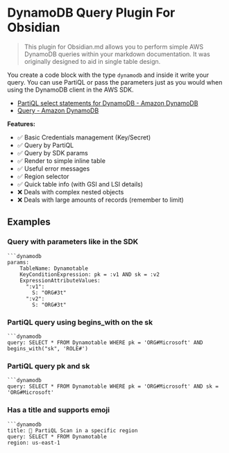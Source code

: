 # DynamoDB Query Plugin For Obsidian

> This plugin for Obsidian.md allows you to perform simple AWS DynamoDB queries within your markdown documentation. It was originally designed to aid in single table design.

You create a code block with the type `dynamodb` and inside it write your query. You can use PartiQL or pass the parameters just as you would when using the DynamoDB client in the AWS SDK.

- [PartiQL select statements for DynamoDB - Amazon DynamoDB](https://docs.aws.amazon.com/amazondynamodb/latest/developerguide/ql-reference.select.html)
- [Query - Amazon DynamoDB](https://docs.aws.amazon.com/amazondynamodb/latest/APIReference/API_Query.html)

**Features:**
- ✅ Basic Credentials management (Key/Secret)
- ✅ Query by PartiQL
- ✅ Query by SDK params
- ✅ Render to simple inline table
- ✅ Useful error messages
- ✅ Region selector
- ✅ Quick table info (with GSI and LSI details)
- ❌ Deals with complex nested objects
- ❌ Deals with large amounts of records (remember to limit)

## Examples

### Query with parameters like in the SDK
```
```dynamodb
params:
	TableName: Dynamotable
	KeyConditionExpression: pk = :v1 AND sk = :v2
	ExpressionAttributeValues:
	  ":v1":
	    S: "ORG#3t"
	  ":v2":
	    S: "ORG#3t"
```

### PartiQL query using begins_with on the sk
```
```dynamodb
query: SELECT * FROM Dynamotable WHERE pk = 'ORG#Microsoft' AND begins_with("sk", 'ROLE#') 
```
### PartiQL query pk and sk
```
```dynamodb
query: SELECT * FROM Dynamotable WHERE pk = 'ORG#Microsoft' AND sk = 'ORG#Microsoft'
```
### Has a title and supports emoji
```
```dynamodb
title: 🍏 PartiQL Scan in a specific region
query: SELECT * FROM Dynamotable
region: us-east-1
```

